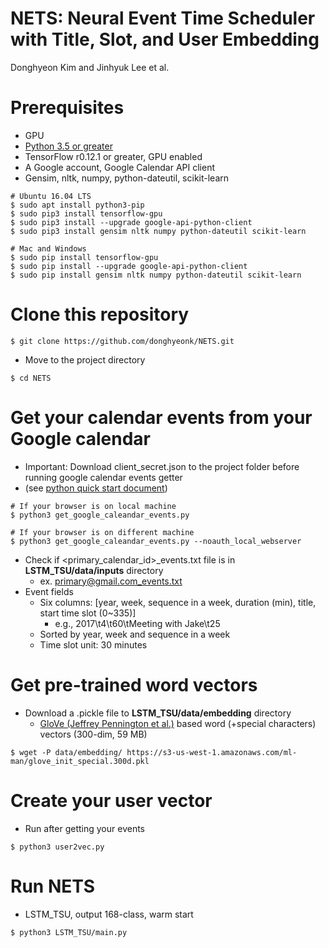 # NETS: Neural Event Time Scheduler with Title, Slot, and User Embedding
Donghyeon Kim and Jinhyuk Lee et al.

# Prerequisites
* GPU
* [Python 3.5 or greater](https://www.python.org/downloads/)
* TensorFlow r0.12.1 or greater, GPU enabled
* A Google account, Google Calendar API client
* Gensim, nltk, numpy, python-dateutil, scikit-learn
    
```
# Ubuntu 16.04 LTS
$ sudo apt install python3-pip
$ sudo pip3 install tensorflow-gpu
$ sudo pip3 install --upgrade google-api-python-client
$ sudo pip3 install gensim nltk numpy python-dateutil scikit-learn
```
```
# Mac and Windows
$ sudo pip install tensorflow-gpu
$ sudo pip install --upgrade google-api-python-client
$ sudo pip install gensim nltk numpy python-dateutil scikit-learn
```

# Clone this repository
```
$ git clone https://github.com/donghyeonk/NETS.git
```

* Move to the project directory
```
$ cd NETS
```

# Get your calendar events from your Google calendar
* Important: Download client_secret.json to the project folder before running google calendar events getter
* (see [python quick start document](https://developers.google.com/google-apps/calendar/quickstart/python#step_1_turn_on_the_api_name))

```
# If your browser is on local machine
$ python3 get_google_caleandar_events.py
```
```
# If your browser is on different machine
$ python3 get_google_caleandar_events.py --noauth_local_webserver
```
* Check if <primary_calendar_id>_events.txt file is in **LSTM_TSU/data/inputs** directory
    * ex. primary@gmail.com_events.txt
* Event fields
    * Six columns: [year, week, sequence in a week, duration (min), title, start time slot (0~335)]
        * e.g., 2017\t4\t60\tMeeting with Jake\t25
    * Sorted by year, week and sequence in a week
    * Time slot unit: 30 minutes


# Get pre-trained word vectors
* Download a .pickle file to **LSTM_TSU/data/embedding** directory 
    * [GloVe (Jeffrey Pennington et al.)](http://nlp.stanford.edu/projects/glove/) based word (+special characters) vectors (300-dim, 59 MB)
```
$ wget -P data/embedding/ https://s3-us-west-1.amazonaws.com/ml-man/glove_init_special.300d.pkl
```

# Create your user vector
* Run after getting your events
```
$ python3 user2vec.py
```

# Run NETS
* LSTM_TSU, output 168-class, warm start
```
$ python3 LSTM_TSU/main.py
```

